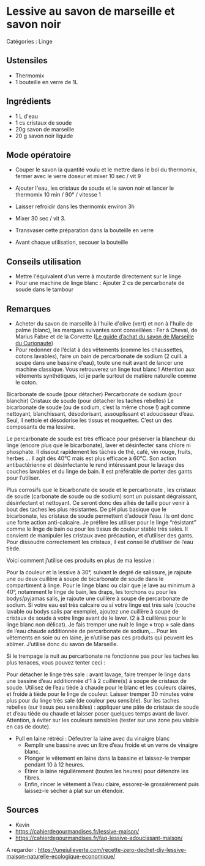 # Lessive au savon de marseille et savon noir

Catégories : Linge

## Ustensiles

* Thermomix
* 1 bouteille en verre de 1L

## Ingrédients

* 1 L d'eau
* 1 cs cristaux de soude
* 20g savon de marseille
* 20 g savon noir liquide

## Mode opératoire

* Couper le savon la quantité voulu et le mettre dans le bol du thermomix, fermer avec le verre doseur et mixer 10 sec / vit 9

* Ajouter l'eau, les cristaux de soude et le savon noir et lancer le thermomix 10 min / 90° / vitesse 1

* Laisser refroidir dans les thermomix environ 3h

* Mixer 30 sec / vit 3.

* Transvaser cette préparation dans la bouteille en verre

* Avant chaque utilisation, secouer la bouteille

## Conseils utilisation

* Mettre l'équivalent d'un verre à moutarde directement sur le linge
* Pour une machine de linge blanc : Ajouter 2 cs de percarbonate de soude dans le tambour

## Remarques

* Acheter du savon de marseille à l'huile d'olive (vert) et non à l'huile de palme (blanc), les marques suivantes sont conseillées : Fer à Cheval, de Marius Fabre et de la Corvette ([Le guide d’achat du savon de Marseille du Curionaute](https://www.lecurionaute.fr/enquete-guide-achat-trouver-vrai-veritable-savon-de-marseille-test-conseils/))
* Pour redonner de l’éclat à des vêtements (comme les chaussettes, cotons lavables), faire un bain de percarbonate de sodium (2 cuill. à soupe dans une bassine d’eau), toute une nuit avant de lancer une machine classique. Vous retrouverez un linge tout blanc ! Attention aux vêtements synthétiques, ici je parle surtout de matière naturelle comme le coton.

Bicarbonate de soude (pour détacher)
Percarbonate de sodium (pour blanchir)
Cristaux de soude (pour détacher les taches rebelles)
Le bicarbonate de soude (ou de sodium, c’est la même chose !) agit comme nettoyant, blanchissant, désodorisant, assouplissant et adoucisseur d’eau. Seul, il nettoie et désodorise les tissus et moquettes. C’est un des composants de ma lessive.

Le percarbonate de soude est très efficace pour préserver la blancheur du linge (encore plus que le bicarbonate), laver et désinfecter sans chlore ni phosphate. Il dissout rapidement les tâches de thé, café, vin rouge, fruits, herbes … Il agit dès 40°C mais est plus efficace à 60°C.  Son action antibactérienne et désinfectante le rend intéressant pour le lavage des couches lavables et du linge de bain.  Il est préférable de porter des gants pour l’utiliser.

Plus corrosifs que le bicarbonate de soude et le percarbonate , les cristaux de soude (carbonate de soude ou de sodium) sont un puissant dégraissant, désinfectant et nettoyant. Ce seront donc des alliés de taille pour venir à bout des taches les plus résistantes.  De pH plus basique que le bicarbonate, les cristaux de soude permettent d’adoucir l’eau. Ils ont donc une forte action anti-calcaire.  Je préfère les utiliser pour le linge “résistant” comme le linge de bain ou pour les tissus de couleur stable très sales. Il convient de manipuler les cristaux avec précaution, et d’utiliser des gants.  Pour dissoudre correctement les cristaux, il est conseillé d’utiliser de l’eau tiède.

Voici comment j’utilise ces produits en plus de ma lessive :

Pour la couleur et la lessive à 30°, suivant le degré de salissure, je rajoute une ou deux cuillère à soupe de bicarbonate de soude dans le compartiment à linge.
Pour le linge blanc ou clair que je lave au minimum à 40°, notamment le linge de bain, les draps, les torchons ou pour les bodys/pyjamas salis, je rajoute une cuillère à soupe de percarbonate de sodium.
Si votre eau est très calcaire ou si votre linge est très sale (couche lavable ou bodys salis par exemple), ajoutez une cuillère à soupe de cristaux de soude à votre linge avant de le laver. (2 à 3 cuillères pour le linge blanc non délicat).
Je fais tremper une nuit le linge « trop » sale dans de l’eau chaude additionnée de percarbonate de sodium,…
Pour les vêtements en soie ou en laine, je n’utilise pas ces produits qui peuvent les abîmer. J’utilise donc du savon de Marseille.

Si le trempage la nuit au percarbonate ne fonctionne pas pour les taches les plus tenaces, vous pouvez tenter ceci :

Pour détacher le linge très sale : avant lavage, faire tremper le linge dans une bassine d’eau additionnée d’1 à 2 cuillère(s) à soupe de cristaux de soude. Utilisez de l’eau tiède à chaude pour le blanc et les couleurs claires, et froide à tiède pour le linge de couleur. Laisser tremper 30 minutes voire plus pour du linge très sale (de couleur peu sensible).
Sur les taches rebelles (sur tissus peu sensibles) : appliquer une pâte de cristaux de soude et d’eau tiède ou chaude et laisser poser quelques temps avant de laver. Attention, à éviter sur les couleurs sensibles (tester sur une zone peu visible en cas de doute).

* Pull en laine rétréci : Défeutrer la laine avec du vinaigre blanc
  * Remplir une bassine avec un litre d’eau froide et un verre de vinaigre blanc.
  * Plonger le vêtement en laine dans la bassine et laissez-le tremper pendant 10 à 12 heures.
  * Étirer la laine régulièrement (toutes les heures) pour détendre les fibres.
  * Enfin, rincer le vêtement à l’eau claire, essorez-le grossièrement puis laissez-le sécher à plat sur un étendoir.

## Sources

* Kevin
* https://cahierdegourmandises.fr/lessive-maison/
* https://cahierdegourmandises.fr/faq-lessive-adoucissant-maison/


A regarder :
https://unejulieverte.com/recette-zero-dechet-diy-lessive-maison-naturelle-ecologique-economique/